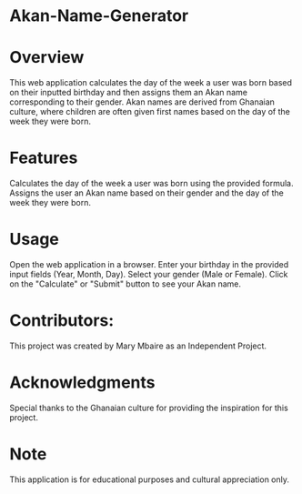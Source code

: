 # Akan-Name-Generator
# Overview
This web application calculates the day of the week a user was born based on their inputted birthday and then assigns them an Akan name corresponding to their gender. Akan names are derived from Ghanaian culture, where children are often given first names based on the day of the week they were born.

# Features
Calculates the day of the week a user was born using the provided formula.
Assigns the user an Akan name based on their gender and the day of the week they were born.

# Usage
Open the web application in a browser.
Enter your birthday in the provided input fields (Year, Month, Day).
Select your gender (Male or Female).
Click on the "Calculate" or "Submit" button to see your Akan name.

# Contributors:
This project was created by Mary Mbaire as an Independent Project.

# Acknowledgments
Special thanks to the Ghanaian culture for providing the inspiration for this project.

# Note
This application is for educational purposes and cultural appreciation only.
